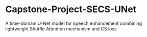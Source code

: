 # Capstone-Project-SECS-UNet
A time-domain U-Net model for speech enhancement combining lightweight Shuffle Attention mechanism and CS loss
